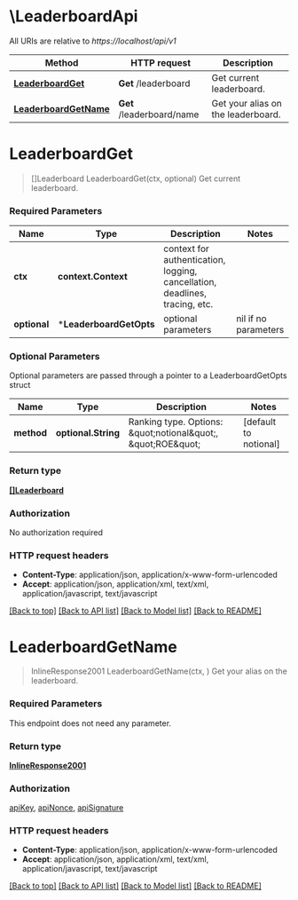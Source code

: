 # \LeaderboardApi

All URIs are relative to *https://localhost/api/v1*

Method | HTTP request | Description
------------- | ------------- | -------------
[**LeaderboardGet**](LeaderboardApi.md#LeaderboardGet) | **Get** /leaderboard | Get current leaderboard.
[**LeaderboardGetName**](LeaderboardApi.md#LeaderboardGetName) | **Get** /leaderboard/name | Get your alias on the leaderboard.


# **LeaderboardGet**
> []Leaderboard LeaderboardGet(ctx, optional)
Get current leaderboard.

### Required Parameters

Name | Type | Description  | Notes
------------- | ------------- | ------------- | -------------
 **ctx** | **context.Context** | context for authentication, logging, cancellation, deadlines, tracing, etc.
 **optional** | ***LeaderboardGetOpts** | optional parameters | nil if no parameters

### Optional Parameters
Optional parameters are passed through a pointer to a LeaderboardGetOpts struct

Name | Type | Description  | Notes
------------- | ------------- | ------------- | -------------
 **method** | **optional.String**| Ranking type. Options: \&quot;notional\&quot;, \&quot;ROE\&quot; | [default to notional]

### Return type

[**[]Leaderboard**](Leaderboard.md)

### Authorization

No authorization required

### HTTP request headers

 - **Content-Type**: application/json, application/x-www-form-urlencoded
 - **Accept**: application/json, application/xml, text/xml, application/javascript, text/javascript

[[Back to top]](#) [[Back to API list]](../README.md#documentation-for-api-endpoints) [[Back to Model list]](../README.md#documentation-for-models) [[Back to README]](../README.md)

# **LeaderboardGetName**
> InlineResponse2001 LeaderboardGetName(ctx, )
Get your alias on the leaderboard.

### Required Parameters
This endpoint does not need any parameter.

### Return type

[**InlineResponse2001**](inline_response_200_1.md)

### Authorization

[apiKey](../README.md#apiKey), [apiNonce](../README.md#apiNonce), [apiSignature](../README.md#apiSignature)

### HTTP request headers

 - **Content-Type**: application/json, application/x-www-form-urlencoded
 - **Accept**: application/json, application/xml, text/xml, application/javascript, text/javascript

[[Back to top]](#) [[Back to API list]](../README.md#documentation-for-api-endpoints) [[Back to Model list]](../README.md#documentation-for-models) [[Back to README]](../README.md)

